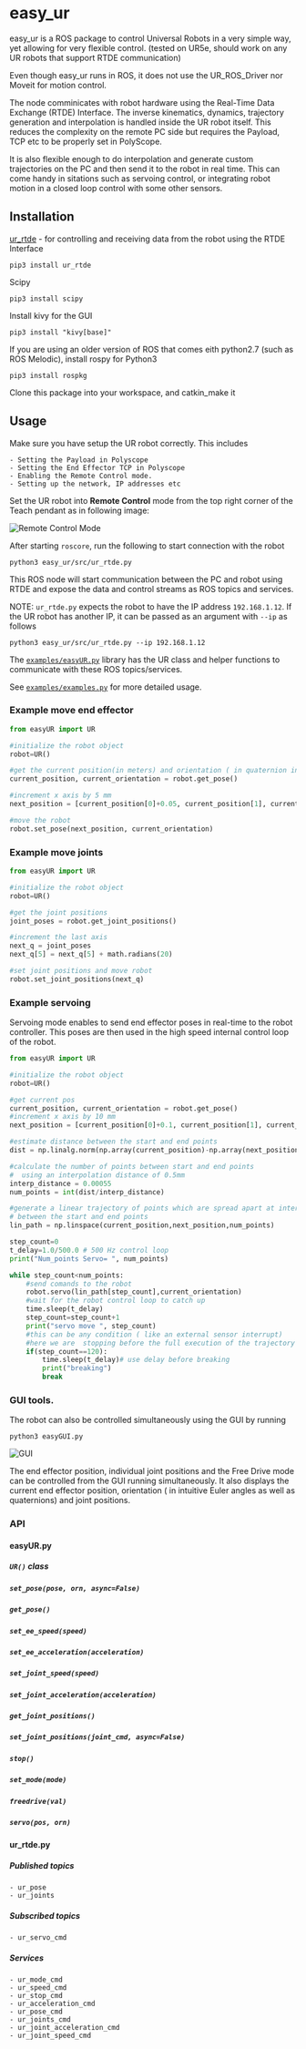 # easy_ur

easy_ur is a ROS package to control Universal Robots in a very simple way, yet allowing for very flexible control. (tested on UR5e, should work on any UR robots that support RTDE communication)

Even though easy_ur runs in ROS, it does not use the UR_ROS_Driver nor Moveit for motion control.

The node comminicates with robot hardware using the Real-Time Data Exchange (RTDE) Interface. The inverse kinematics, dynamics, trajectory generation and interpolation is handled inside the UR robot itself. This reduces the complexity on the remote PC side but requires the Payload, TCP etc to be properly set in PolyScope. 

It is also flexible enough to do interpolation and generate custom trajectories on the PC and then send it to the robot in real time. This can come handy in sitations such as servoing control, or integrating robot motion in a closed loop control with some other sensors.


## Installation
[ur_rtde](https://gitlab.com/sdurobotics/ur_rtde) - for controlling and receiving data from the robot using the RTDE Interface

```
pip3 install ur_rtde

```
Scipy
```
pip3 install scipy
```
Install kivy for the GUI
```
pip3 install "kivy[base]"
```

If you are using an older version of ROS that comes eith python2.7 (such as ROS Melodic), install rospy for Python3
```
pip3 install rospkg
```

Clone this package into your workspace, and catkin_make it

## Usage
Make sure you have setup the UR robot correctly. This includes

	- Setting the Payload in Polyscope
	- Setting the End Effector TCP in Polyscope
	- Enabling the Remote Control mode.
	- Setting up the network, IP addresses etc

Set the UR robot into **Remote Control** mode from the top right corner of the Teach pendant as in following image:

![Remote Control Mode](images/img1.png)

After starting `roscore`, run the following to start connection with the robot
```
python3 easy_ur/src/ur_rtde.py
```
This ROS node will start communication between the PC and robot using RTDE and expose the data and control streams as ROS topics and services.

NOTE: `ur_rtde.py` expects the robot to have the IP address `192.168.1.12`. If the UR robot has another IP, it can be passed as an argument with `--ip` as follows

```
python3 easy_ur/src/ur_rtde.py --ip 192.168.1.12
```
The [`examples/easyUR.py`](examples/easyUR.py) library has the UR class and helper functions to  communicate with these ROS topics/services.

See [`examples/examples.py`](examples/examples.py) for more detailed usage.

### Example move end effector

```python
from easyUR import UR

#initialize the robot object
robot=UR()

#get the current position(in meters) and orientation ( in quaternion in order x,y,z,w)
current_position, current_orientation = robot.get_pose()

#increment x axis by 5 mm
next_position = [current_position[0]+0.05, current_position[1], current_position[2]]

#move the robot
robot.set_pose(next_position, current_orientation)

```
### Example move joints

```python
from easyUR import UR

#initialize the robot object
robot=UR()

#get the joint positions
joint_poses = robot.get_joint_positions()

#increment the last axis
next_q = joint_poses
next_q[5] = next_q[5] + math.radians(20)

#set joint positions and move robot
robot.set_joint_positions(next_q)

```

### Example servoing

Servoing mode enables to send end effector poses in real-time to the robot controller.
This poses are then used in the high speed internal control loop of the robot. 

 

```python
from easyUR import UR

#initialize the robot object
robot=UR()

#get current pos
current_position, current_orientation = robot.get_pose()
#increment x axis by 10 mm
next_position = [current_position[0]+0.1, current_position[1], current_position[2]]

#estimate distance between the start and end points
dist = np.linalg.norm(np.array(current_position)-np.array(next_position))

#calculate the number of points between start and end points
#  using an interpolation distance of 0.5mm
interp_distance = 0.00055
num_points = int(dist/interp_distance)

#generate a linear trajectory of points which are spread apart at interpolation distance
# between the start and end points
lin_path = np.linspace(current_position,next_position,num_points)

step_count=0
t_delay=1.0/500.0 # 500 Hz control loop
print("Num_points Servo= ", num_points)

while step_count<num_points:
	#send comands to the robot
    robot.servo(lin_path[step_count],current_orientation)
	#wait for the robot control loop to catch up
    time.sleep(t_delay)
    step_count=step_count+1
    print("servo move ", step_count)
	#this can be any condition ( like an external sensor interrupt)
	#here we are  stopping before the full execution of the trajectory
    if(step_count==120):
        time.sleep(t_delay)# use delay before breaking
        print("breaking")
        break

```
### GUI tools.

The robot can also be controlled simultaneously using the GUI by running

```
python3 easyGUI.py
```
![GUI](images/easygui.png)

The end effector position, individual joint positions and the Free Drive mode can be controlled from the GUI running simultaneously. It also displays the current end effector position, orientation ( in intuitive Euler angles as well as quaternions) and joint positions.

### API

#### easyUR.py

##### `UR()` class

##### `set_pose(pose, orn, async=False)`

##### `get_pose()`

##### `set_ee_speed(speed)`

##### `set_ee_acceleration(acceleration)`

##### `set_joint_speed(speed)`

##### `set_joint_acceleration(acceleration)`

##### `get_joint_positions()`

##### `set_joint_positions(joint_cmd, async=False)`

##### `stop()`

##### `set_mode(mode)`

##### `freedrive(val)`

##### `servo(pos, orn)`


#### ur_rtde.py

##### Published topics
	- ur_pose 
	- ur_joints
##### Subscribed topics
	- ur_servo_cmd

##### Services
	- ur_mode_cmd
	- ur_speed_cmd
	- ur_stop_cmd
	- ur_acceleration_cmd
	- ur_pose_cmd
	- ur_joints_cmd
	- ur_joint_acceleration_cmd
	- ur_joint_speed_cmd

